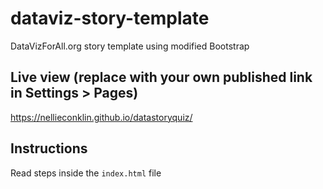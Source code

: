 # dataviz-story-template
DataVizForAll.org story template using modified Bootstrap

## Live view (replace with your own published link in Settings > Pages)
 https://nellieconklin.github.io/datastoryquiz/

## Instructions
Read steps inside the `index.html` file
